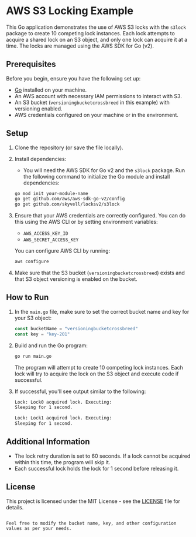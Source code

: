 # AWS S3 Locking Example

This Go application demonstrates the use of AWS S3 locks with the `s3lock` package to create 10 competing lock instances. Each lock attempts to acquire a shared lock on an S3 object, and only one lock can acquire it at a time. The locks are managed using the AWS SDK for Go (v2).

## Prerequisites

Before you begin, ensure you have the following set up:

- [Go](https://golang.org/dl/) installed on your machine.
- An AWS account with necessary IAM permissions to interact with S3.
- An S3 bucket (`versioningbucketcrossbreed` in this example) with versioning enabled.
- AWS credentials configured on your machine or in the environment.

## Setup

1. Clone the repository (or save the file locally).

2. Install dependencies:
   - You will need the AWS SDK for Go v2 and the `s3lock` package.
   Run the following command to initialize the Go module and install dependencies:

   ```bash
   go mod init your-module-name
   go get github.com/aws/aws-sdk-go-v2/config
   go get github.com/skyvell/locksv2/s3lock
   ```

3. Ensure that your AWS credentials are correctly configured. You can do this using the AWS CLI or by setting environment variables:
   - `AWS_ACCESS_KEY_ID`
   - `AWS_SECRET_ACCESS_KEY`

   You can configure AWS CLI by running:

   ```bash
   aws configure
   ```

4. Make sure that the S3 bucket (`versioningbucketcrossbreed`) exists and that S3 object versioning is enabled on the bucket.

## How to Run

1. In the `main.go` file, make sure to set the correct bucket name and key for your S3 object:

   ```go
   const bucketName = "versioningbucketcrossbreed"
   const key = "key-201"
   ```

2. Build and run the Go program:

   ```bash
   go run main.go
   ```

   The program will attempt to create 10 competing lock instances. Each lock will try to acquire the lock on the S3 object and execute code if successful.

3. If successful, you'll see output similar to the following:

   ```bash
   Lock: Lock0 acquired lock. Executing:
   Sleeping for 1 second.

   Lock: Lock1 acquired lock. Executing:
   Sleeping for 1 second.
   ```

## Additional Information

- The lock retry duration is set to 60 seconds. If a lock cannot be acquired within this time, the program will skip it.
- Each successful lock holds the lock for 1 second before releasing it.

## License

This project is licensed under the MIT License - see the [LICENSE](LICENSE) file for details.
```

Feel free to modify the bucket name, key, and other configuration values as per your needs.
